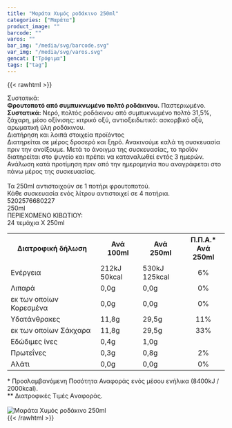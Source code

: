 ```yaml
---
title: "Μαράτα Χυμός ροδάκινο 250ml"
categories: ["Μαράτα"]
product_image: ""
barcode: ""
varos: ""
bar_img: "/media/svg/barcode.svg"
var_img: "/media/svg/varos.svg"
gencat: ["Τρόφιμα"]
tags: ["tag"]
---
```

{{< rawhtml >}}

<div class="sload387"><div class="product"><div id="sistatika">Συστατικά:</div><div class="alltext"><b>Φρουτοποτό από συμπυκνωμένο πολτό ροδάκινου.</b> Παστεριωμένο.<br><b>Συστατικά:</b> Νερό, πολτός ροδάκινου από συμπυκνωμένο πολτό 31,5%, ζάχαρη, μέσο οξίνισης: κιτρικό οξύ, αντιοξειδωτικό: ασκορβικό οξύ, αρωματική ύλη ροδάκινου.</div><div id="loipa">Διατήρηση και λοιπά στοιχεία προϊόντος</div><div class="alltext">Διατηρείται σε μέρος δροσερό και ξηρό. Ανακινούμε καλά τη συσκευασία πριν την ανοίξουμε. Μετά το άνοιγμα της συσκευασίας, το προϊόν διατηρείται στο ψυγείο και πρέπει να καταναλωθεί εντός 3 ημερών. Ανάλωση κατά προτίμηση πριν από την ημερομηνία που αναγράφεται στο πάνω μέρος της συσκευασίας.<br><br>Τα 250ml αντιστοιχούν σε 1 ποτήρι φρουτοποτού.<br>Κάθε συσκευασία ενός λίτρου αντιστοιχεί σε 4 ποτήρια.</div><div id="barcode"><div id="barimage1"></div><span id="bartext">5202576680227</span></div><div id="varos"><div id="varosimage1"></div><span id="varostext">250ml</span></div><div id="kivotio">ΠΕΡΙΕΧΟΜΕΝΟ ΚΙΒΩΤΙΟΥ:<br>24 τεμάχια Χ 250ml</div><div class="tabout"><table id="diatable"><tbody><tr><th>Διατροφική δήλωση</th><th>Ανά 100ml</th><th>Ανά 250ml</th><th>Π.Π.Α.*<br>Ανά 250ml</th></tr><tr><td class="texr2">Ενέργεια</td><td class="texr">212kJ<br>50kcal</td><td class="texr">530kJ<br>125kcal</td><td class="texr" style="text-align:center">6%</td></tr><tr><td class="texr2">Λιπαρά</td><td class="texr">0,0g</td><td class="texr">0,0g</td><td class="texr" style="text-align:center">0%</td></tr><tr><td class="gray">εκ των οποίων Κορεσµένα</td><td class="gray2">0,0g</td><td class="gray2">0,0g</td><td class="gray2" style="text-align:center">0%</td></tr><tr><td class="texr2">Yδατάνθρακες</td><td class="texr">11,8g</td><td class="texr">29,5g</td><td class="texr" style="text-align:center">11%</td></tr><tr><td class="gray">εκ των οποίων Σάκχαρα</td><td class="gray2">11,8g</td><td class="gray2">29,5g</td><td class="gray2" style="text-align:center">33%</td></tr><tr><td class="texr2">Eδώδιμες ίνες</td><td class="texr">0,4g</td><td class="texr">1,0g</td><td class="texr" style="text-align:center"></td></tr><tr><td class="texr2">Πρωτεΐνες</td><td class="texr">0,3g</td><td class="texr">0,8g</td><td class="texr" style="text-align:center">2%</td></tr><tr><td class="texr2">Αλάτι</td><td class="texr">0,0g</td><td class="texr">0,0g</td><td class="texr" style="text-align:center">0%</td></tr></tbody></table></div><div class="alltext">* Προσλαμβανόμενη Ποσότητα Αναφοράς ενός μέσου ενήλικα (8400kJ / 2000kcal).<br>** Διατροφικές Τιμές Aναφοράς.</div><br><div class="pimg"><img alt="Μαράτα Χυμός ροδάκινο 250ml" title="Μαράτα Χυμός ροδάκινο 250ml" src="/media/images/marata-xymos-rodakino-250ml.jpg"></div></div></div>
{{< /rawhtml >}}


